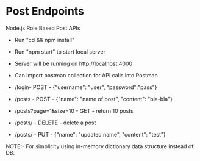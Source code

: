 # Post Endpoints

Node.js Role Based Post APIs

- Run "cd <project-directory> && npm install"
- Run "npm start" to start local server
- Server will be running on http://localhost:4000
- Can import postman collection for API calls into Postman

- /login- POST - {"username": "user", "password":"pass"}
- /posts - POST - {"name": "name of post", "content": "bla-bla"}
- /posts?page=1&size=10 - GET - return  10 posts
- /posts/<id> - DELETE - delete a post
- /posts/<id> - PUT - {"name": "updated name", "content": "test"} 

NOTE:- For simplicity using in-memory dictionary data structure instead of DB.